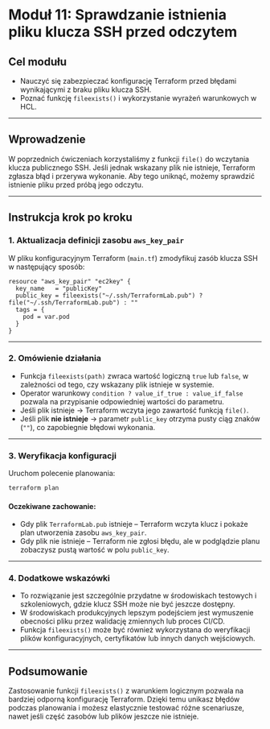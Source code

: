 # Moduł 11: Sprawdzanie istnienia pliku klucza SSH przed odczytem

## Cel modułu

- Nauczyć się zabezpieczać konfigurację Terraform przed błędami wynikającymi z braku pliku klucza SSH.
- Poznać funkcję `fileexists()` i wykorzystanie wyrażeń warunkowych w HCL.

---

## Wprowadzenie

W poprzednich ćwiczeniach korzystaliśmy z funkcji `file()` do wczytania klucza publicznego SSH. Jeśli jednak wskazany plik nie istnieje, Terraform zgłasza błąd i przerywa wykonanie. Aby tego uniknąć, możemy sprawdzić istnienie pliku przed próbą jego odczytu.

---

## Instrukcja krok po kroku

### 1. Aktualizacja definicji zasobu `aws_key_pair`

W pliku konfiguracyjnym Terraform (`main.tf`) zmodyfikuj zasób klucza SSH w następujący sposób:

```hcl
resource "aws_key_pair" "ec2key" {
  key_name   = "publicKey"
  public_key = fileexists("~/.ssh/TerraformLab.pub") ? file("~/.ssh/TerraformLab.pub") : ""
  tags = {
    pod = var.pod
  }
}
```

---

### 2. Omówienie działania

- Funkcja `fileexists(path)` zwraca wartość logiczną `true` lub `false`, w zależności od tego, czy wskazany plik istnieje w systemie.
- Operator warunkowy `condition ? value_if_true : value_if_false` pozwala na przypisanie odpowiedniej wartości do parametru.
- Jeśli plik istnieje → Terraform wczyta jego zawartość funkcją `file()`.
- Jeśli plik **nie istnieje** → parametr `public_key` otrzyma pusty ciąg znaków (`""`), co zapobiegnie błędowi wykonania.

---

### 3. Weryfikacja konfiguracji

Uruchom polecenie planowania:

```bash
terraform plan
```

#### Oczekiwane zachowanie:
- Gdy plik `TerraformLab.pub` istnieje – Terraform wczyta klucz i pokaże plan utworzenia zasobu `aws_key_pair`.
- Gdy plik nie istnieje – Terraform nie zgłosi błędu, ale w podglądzie planu zobaczysz pustą wartość w polu `public_key`.

---

### 4. Dodatkowe wskazówki

- To rozwiązanie jest szczególnie przydatne w środowiskach testowych i szkoleniowych, gdzie klucz SSH może nie być jeszcze dostępny.
- W środowiskach produkcyjnych lepszym podejściem jest wymuszenie obecności pliku przez walidację zmiennych lub proces CI/CD.
- Funkcja `fileexists()` może być również wykorzystana do weryfikacji plików konfiguracyjnych, certyfikatów lub innych danych wejściowych.

---

## Podsumowanie

Zastosowanie funkcji `fileexists()` z warunkiem logicznym pozwala na bardziej odporną konfigurację Terraform. Dzięki temu unikasz błędów podczas planowania i możesz elastycznie testować różne scenariusze, nawet jeśli część zasobów lub plików jeszcze nie istnieje.

